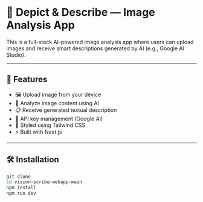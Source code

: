 # 🧠 Depict & Describe — Image Analysis App

This is a full-stack AI-powered image analysis app where users can upload images and receive smart descriptions generated by AI (e.g., Google AI Studio).


---

## 🚀 Features

- 🖼️ Upload image from your device
- 🧠 Analyze image content using AI
- 📋 Receive generated textual description
- 🔐 API key management (Google AI)
- 💨 Styled using Tailwind CSS
- ⚡ Built with Next.js 

---

## 🛠️ Installation

```bash
git clone 
cd vision-scribe-webapp-main
npm install
npm run dev